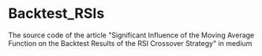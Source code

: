 # Backtest_RSIs
The source code of the article "Significant Influence of the Moving Average Function on the Backtest Results of the RSI Crossover Strategy" in medium
